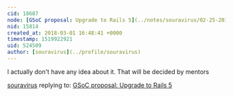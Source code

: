```yaml
---
cid: 18687
node: [GSoC proposal: Upgrade to Rails 5](../notes/souravirus/02-25-2018/gsoc-proposal-upgrade-to-rails-5)
nid: 15814
created_at: 2018-03-01 16:48:41 +0000
timestamp: 1519922921
uid: 524509
author: [souravirus](../profile/souravirus)
---
```


I actually don't have any idea about it. That will be decided by mentors

[souravirus](../profile/souravirus) replying to: [GSoC proposal: Upgrade to Rails 5](../notes/souravirus/02-25-2018/gsoc-proposal-upgrade-to-rails-5)

